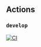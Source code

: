 ## Actions

### `develop`

[![CI](https://github.com/leviosa42/dotfiles-nix/actions/workflows/ci.yaml/badge.svg?branch=develop)](https://github.com/leviosa42/dotfiles-nix/actions/workflows/ci.yaml)
